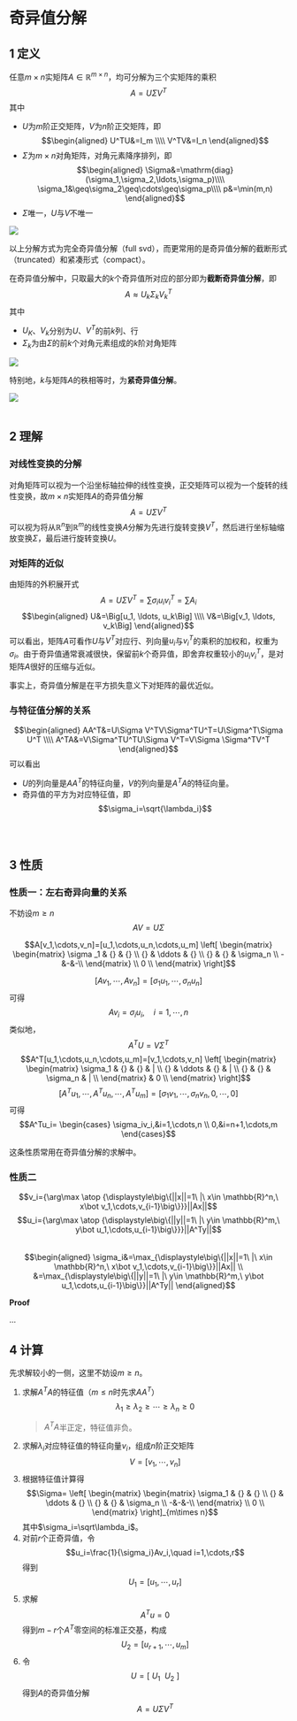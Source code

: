 # 奇异值分解

## 1 定义
任意$m \times n$实矩阵$A\in\mathbb R^{m \times n}$，均可分解为三个实矩阵的乘积
$$A=U\Sigma V^T$$
其中

- $U$为$m$阶正交矩阵，$V$为$n$阶正交矩阵，即
	$$\begin{aligned}
	U^TU&=I_m      \\\\
	V^TV&=I_n
	\end{aligned}$$
- $\Sigma$为$m \times n$对角矩阵，对角元素降序排列，即
	$$\begin{aligned}
	\Sigma&=\mathrm{diag}(\sigma_1,\sigma_2,\ldots,\sigma_p)\\\\
	\sigma_1&\geq\sigma_2\geq\cdots\geq\sigma_p\\\\
	p&=\min(m,n)
	\end{aligned}$$
- $\Sigma$唯一，$U$与$V$不唯一

![](https://xcdn.loli.top/gh/Deruck/Img/Img/20210617191150.png)

以上分解方式为完全奇异值分解（full svd），而更常用的是奇异值分解的截断形式（truncated）和紧凑形式（compact）。

在奇异值分解中，只取最大的$k$个奇异值所对应的部分即为**截断奇异值分解**，即
$$A\approx U_k\Sigma_kV_k^T$$
其中

- $U_K$、$V_k$分别为$U$、$V^T$的前$k$列、行
- $\Sigma_k$为由$\Sigma$的前$k$个对角元素组成的$k$阶对角矩阵

![](https://xcdn.loli.top/gh/Deruck/Img/Img/20210617191949.png)


特别地，$k$与矩阵$A$的秩相等时，为**紧奇异值分解**。

![](https://xcdn.loli.top/gh/Deruck/Img/Img/20210617193434.png)
<br><br>

## 2 理解

### 对线性变换的分解

对角矩阵可以视为一个沿坐标轴拉伸的线性变换，正交矩阵可以视为一个旋转的线性变换，故$m \times n$实矩阵$A$的奇异值分解
$$A=U\Sigma V^T$$
可以视为将从$\mathbb{R}^n$到$\mathbb{R}^m$的线性变换$A$分解为先进行旋转变换$V^T$，然后进行坐标轴缩放变换$\Sigma$，最后进行旋转变换$U$。
<br>

### 对矩阵的近似

由矩阵的外积展开式
$$A=U\Sigma V^T=\sum\sigma_iu_iv_i^T=\sum A_i$$
$$\begin{aligned}
U&=\Big[u_1, \ldots, u_k\Big]     \\\\
V&=\Big[v_1, \ldots, v_k\Big]
\end{aligned}$$
可以看出，矩阵$A$可看作$U$与$V^T$对应行、列向量$u_i$与$v_i^T$的乘积的加权和，权重为$\sigma_i$。由于奇异值通常衰减很快，保留前$k$个奇异值，即舍弃权重较小的$u_iv_i^T$，是对矩阵$A$很好的压缩与近似。

事实上，奇异值分解是在平方损失意义下对矩阵的最优近似。
<br>

### 与特征值分解的关系
$$\begin{aligned}
AA^T&=U\Sigma V^TV\Sigma^TU^T=U\Sigma^T\Sigma U^T     \\\\
A^TA&=V\Sigma^TU^TU\Sigma V^T=V\Sigma \Sigma^TV^T
\end{aligned}$$
可以看出

- $U$的列向量是$AA^T$的特征向量，$V$的列向量是$A^TA$的特征向量。
- 奇异值的平方为对应特征值，即
	$$\sigma_i=\sqrt{\lambda_i}$$


<br><br>

## 3 性质

### 性质一：左右奇异向量的关系

不妨设$m\geq n$
$$AV=U\Sigma$$

$$A[v_1,\cdots,v_n]=[u_1,\cdots,u_n,\cdots,u_m]	
	\left[ \begin{matrix}
\begin{matrix}
\sigma _1 & {} & {}  \\
{} & \ddots  & {}  \\
{} & {} & \sigma_n  \\
-&-&-\\
\end{matrix}  \\
0  \\
\end{matrix} \right]$$

$$[Av_1,\cdots,Av_n]=[\sigma_1u_1,\cdots,\sigma_nu_n]$$
可得
$$Av_i=\sigma_iu_i,\quad i=1,\cdots,n$$
类似地，
$$A^TU=V\Sigma^T$$
$$A^T[u_1,\cdots,u_n,\cdots,u_m]=[v_1,\cdots,v_n]
	\left[ \begin{matrix}
\begin{matrix}
\sigma_1 & {} & {} & |  \\
{} & \ddots  & {} & |  \\
{} & {} & \sigma_n & |  \\
\end{matrix} & 0  \\
\end{matrix} \right]$$
$$[A^Tu_1,\cdots,A^Tu_n,\cdots,A^Tu_m]=[\sigma_1v_1,\cdots,\sigma_nv_n,0,\cdots,0]$$
可得
$$A^Tu_i=
\begin{cases} 
\sigma_iv_i,&i=1,\cdots,n \\
0,&i=n+1,\cdots,m
\end{cases}$$

这条性质常用在奇异值分解的求解中。

### 性质二
$$v_i={\arg\max \atop {\displaystyle\big\{||x||=1\ |\ x\in \mathbb{R}^n,\ x\bot v_1,\cdots,v_{i-1}\big\}}}||Ax||$$
$$u_i={\arg\max \atop {\displaystyle\big\{||y||=1\ |\ y\in \mathbb{R}^m,\ y\bot u_1,\cdots,u_{i-1}\big\}}}||A^Ty||$$
<br>
$$\begin{aligned}
\sigma_i&=\max_{\displaystyle\big\{||x||=1\ |\ x\in \mathbb{R}^n,\ x\bot v_1,\cdots,v_{i-1}\big\}}||Ax|| \\
&=\max_{\displaystyle\big\{||y||=1\ |\ y\in \mathbb{R}^m,\ y\bot u_1,\cdots,u_{i-1}\big\}}||A^Ty||
\end{aligned}$$

**Proof**

...


## 4 计算

先求解较小的一侧，这里不妨设$m\ge n$。

1. 求解$A^TA$的特征值（$m\leq n$时先求$AA^T$）
	$$\lambda_1\ge\lambda_2\ge\cdots\ge\lambda_n\ge0$$
	>$A^TA$半正定，特征值非负。
1. 求解$\lambda_i$对应特征值的特征向量$v_i$，组成$n$阶正交矩阵$$V=[v_1,\cdots,v_n]$$
2. 根据特征值计算得
	$$\Sigma=	\left[ \begin{matrix}
		\begin{matrix}
		\sigma_1 & {} & {}  \\
		{} & \ddots  & {}  \\
		{} & {} & \sigma_n  \\
		-&-&-\\
	\end{matrix}  \\
		0  \\
	\end{matrix} \right]_{m\times n}$$
	其中$\sigma_i=\sqrt\lambda_i$。
3. 对前$r$个正奇异值，令
	$$u_i=\frac{1}{\sigma_i}Av_i,\quad i=1,\cdots,r$$
	得到$$U_1=[u_1,\cdots,u_r]$$
5. 求解$$A^Tu=0$$
	得到$m-r$个$A^T$零空间的标准正交基，构成
	$$U_2=[u_{r+1},\cdots,u_m]$$
6. 令
	$$U=[\ U_1\ \ U_2\ ]$$
	得到$A$的奇异值分解
	$$A=U\Sigma V^T$$

